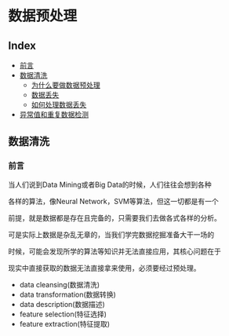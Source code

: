 数据预处理
===

Index
---
<!-- TOC -->
- [前言](#前言)
- [数据清洗](#数据清洗)   
   - [为什么要做数据预处理](#为什么要做数据预处理)
   - [数据丢失](#数据丢失)
   - [如何处理数据丢失](#如何处理数据丢失)
- [异常值和重复数据检测](#异常值和重复数据检测)
<!-- /TOC-->

## 数据清洗
### 前言
当人们说到Data Mining或者Big Data的时候，人们往往会想到各种

各样的算法，像Neural Network，SVM等算法，但这一切都是有一个

前提，就是数据都是存在且完备的，只需要我们去做各式各样的分析。

可是实际上数据是杂乱无章的，当我们学完数据挖掘准备大干一场的

时候，可能会发现所学的算法等知识并无法直接应用，其核心问题在于

现实中直接获取的数据无法直接拿来使用，必须要经过预处理。

- data cleansing(数据清洗)
- data transformation(数据转换)
- data description(数据描述)
- feature selection(特征选择)
- feature extraction(特征提取)




